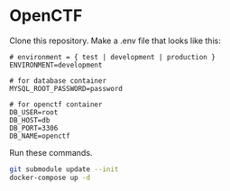 OpenCTF
=======

Clone this repository. Make a .env file that looks like this:

```
# environment = { test | development | production }
ENVIRONMENT=development

# for database container
MYSQL_ROOT_PASSWORD=password

# for openctf container
DB_USER=root
DB_HOST=db
DB_PORT=3306
DB_NAME=openctf
```

Run these commands.

```bash
git submodule update --init
docker-compose up -d
```